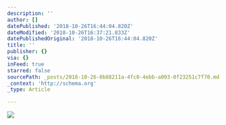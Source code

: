 ```yaml
---
description: ''
author: []
datePublished: '2018-10-26T16:44:04.820Z'
dateModified: '2018-10-26T16:37:21.833Z'
datePublishedOriginal: '2018-10-26T16:44:04.820Z'
title: ''
publisher: {}
via: {}
inFeed: true
starred: false
sourcePath: _posts/2018-10-26-0b88211a-4fc0-4ebb-a093-0f23251c7f70.md
_context: 'http://schema.org'
_type: Article

---
```

![](https://the-grid-user-content.s3-us-west-2.amazonaws.com/4c31d270-83ee-420b-afa2-253fb9b38ea8.png)